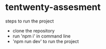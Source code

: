 # tentwenty-assesment

steps to run the project
- clone the repository
- run 'npm i' in command line
- 'npm run dev' to run the project
